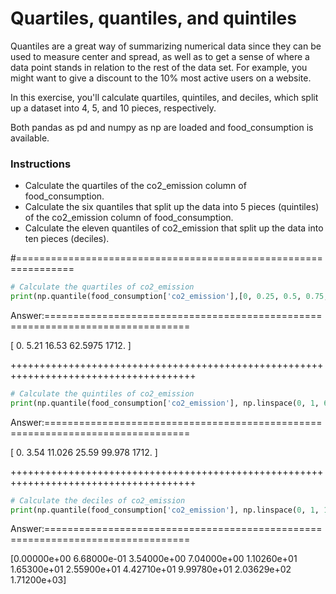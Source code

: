 # Quartiles, quantiles, and quintiles
Quantiles are a great way of summarizing numerical data since they can be used to measure center and spread, as well as to get a sense of where a data point stands in relation to the rest of the data set. For example, you might want to give a discount to the 10% most active users on a website.

In this exercise, you'll calculate quartiles, quintiles, and deciles, which split up a dataset into 4, 5, and 10 pieces, respectively.

Both pandas as pd and numpy as np are loaded and food_consumption is available.

### Instructions

* Calculate the quartiles of the co2_emission column of food_consumption.
* Calculate the six quantiles that split up the data into 5 pieces (quintiles) of the co2_emission column of food_consumption.
* Calculate the eleven quantiles of co2_emission that split up the data into ten pieces (deciles).

#================================================================

``` python
# Calculate the quartiles of co2_emission
print(np.quantile(food_consumption['co2_emission'],[0, 0.25, 0.5, 0.75, 1] ))

```

Answer:===============================================================================

[   0.        5.21     16.53     62.5975 1712.    ]

++++++++++++++++++++++++++++++++++++++++++++++++++++++++++++++++++++++++++++++++++++++


``` python
# Calculate the quintiles of co2_emission
print(np.quantile(food_consumption['co2_emission'], np.linspace(0, 1, 6) ))

```

Answer:===============================================================================

[   0.       3.54    11.026   25.59    99.978 1712.   ]

++++++++++++++++++++++++++++++++++++++++++++++++++++++++++++++++++++++++++++++++++++++


``` python
# Calculate the deciles of co2_emission
print(np.quantile(food_consumption['co2_emission'], np.linspace(0, 1, 11) ))

```

Answer:===============================================================================

[0.00000e+00 6.68000e-01 3.54000e+00 7.04000e+00 1.10260e+01 1.65300e+01
 2.55900e+01 4.42710e+01 9.99780e+01 2.03629e+02 1.71200e+03]
